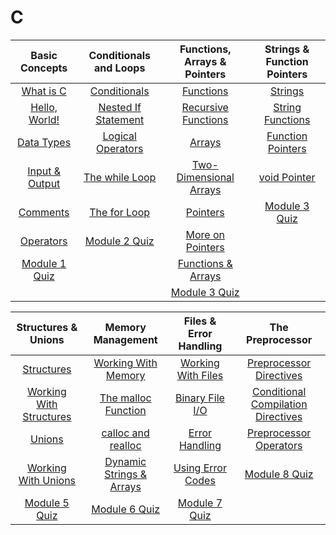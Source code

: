 # C

| Basic Concepts   | Conditionals and Loops | Functions, Arrays & Pointers | Strings & Function Pointers |
|:----------------:|:----------------------:|:----------------------------:|:---------------------------:|
|[What is C]()     |[Conditionals]()        |[Functions]()                 |[Strings]()                  |
|[Hello, World!]() |[Nested If Statement]() |[Recursive Functions]()       |[String Functions]()         |
|[Data Types]()    |[Logical Operators]()   |[Arrays]()                    |[Function Pointers]()        |
|[Input & Output]()|[The while Loop]()      |[Two-Dimensional Arrays]()    |[void Pointer]()             |
|[Comments]()      |[The for Loop]()        |[Pointers]()                  |[Module 3 Quiz]()            |
|[Operators]()     |[Module 2 Quiz]()       |[More on Pointers]()          |    |
|[Module 1 Quiz]() |                        |[Functions & Arrays]()        |   |
|                  |                        |[Module 3 Quiz]()             |  |


| Structures & Unions       | Memory Management      | Files & Error Handling       | The Preprocessor |
|:-------------------------:|:----------------------:|:----------------------------:|:-------------------------------------:|
|[Structures]()             |[Working With Memory]() |[Working With Files]()        |[Preprocessor Directives]()            |
|[Working With Structures]()|[The malloc Function]() |[Binary File I/O]()           |[Conditional Compilation Directives]() |
|[Unions]()                 |[calloc and realloc]()  |[Error Handling]()            |[Preprocessor Operators]()        |
|[Working With Unions]()    |[Dynamic Strings & Arrays]()|[Using Error Codes]()     |[Module 8 Quiz]()   |
|[Module 5 Quiz]()          |[Module 6 Quiz]()       |[Module 7 Quiz]()             |  |


